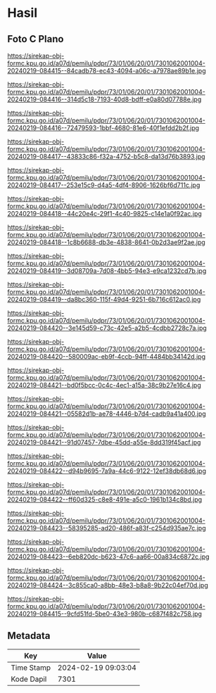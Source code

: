 # Hasil

## Foto C Plano

https://sirekap-obj-formc.kpu.go.id/a07d/pemilu/pdpr/73/01/06/20/01/7301062001004-20240219-084415--84cadb78-ec43-4094-a06c-a7978ae89b1e.jpg

https://sirekap-obj-formc.kpu.go.id/a07d/pemilu/pdpr/73/01/06/20/01/7301062001004-20240219-084416--314d5c18-7193-40d8-bdff-e0a80d07788e.jpg

https://sirekap-obj-formc.kpu.go.id/a07d/pemilu/pdpr/73/01/06/20/01/7301062001004-20240219-084416--72479593-1bbf-4680-81e6-40f1efdd2b2f.jpg

https://sirekap-obj-formc.kpu.go.id/a07d/pemilu/pdpr/73/01/06/20/01/7301062001004-20240219-084417--43833c86-f32a-4752-b5c8-da13d76b3893.jpg

https://sirekap-obj-formc.kpu.go.id/a07d/pemilu/pdpr/73/01/06/20/01/7301062001004-20240219-084417--253e15c9-d4a5-4df4-8906-1626bf6d711c.jpg

https://sirekap-obj-formc.kpu.go.id/a07d/pemilu/pdpr/73/01/06/20/01/7301062001004-20240219-084418--44c20e4c-29f1-4c40-9825-c14e1a0f92ac.jpg

https://sirekap-obj-formc.kpu.go.id/a07d/pemilu/pdpr/73/01/06/20/01/7301062001004-20240219-084418--1c8b6688-db3e-4838-8641-0b2d3ae9f2ae.jpg

https://sirekap-obj-formc.kpu.go.id/a07d/pemilu/pdpr/73/01/06/20/01/7301062001004-20240219-084419--3d08709a-7d08-4bb5-94e3-e9ca1232cd7b.jpg

https://sirekap-obj-formc.kpu.go.id/a07d/pemilu/pdpr/73/01/06/20/01/7301062001004-20240219-084419--da8bc360-115f-49d4-9251-6b716c612ac0.jpg

https://sirekap-obj-formc.kpu.go.id/a07d/pemilu/pdpr/73/01/06/20/01/7301062001004-20240219-084420--3e145d59-c73c-42e5-a2b5-4cdbb2728c7a.jpg

https://sirekap-obj-formc.kpu.go.id/a07d/pemilu/pdpr/73/01/06/20/01/7301062001004-20240219-084420--580009ac-eb9f-4ccb-94ff-4484bb34142d.jpg

https://sirekap-obj-formc.kpu.go.id/a07d/pemilu/pdpr/73/01/06/20/01/7301062001004-20240219-084421--bd0f5bcc-0c4c-4ec1-a15a-38c9b27e16c4.jpg

https://sirekap-obj-formc.kpu.go.id/a07d/pemilu/pdpr/73/01/06/20/01/7301062001004-20240219-084421--05582d1b-ae78-4446-b7d4-cadb9a41a400.jpg

https://sirekap-obj-formc.kpu.go.id/a07d/pemilu/pdpr/73/01/06/20/01/7301062001004-20240219-084421--91d07457-7dbe-45dd-a55e-8dd319f45acf.jpg

https://sirekap-obj-formc.kpu.go.id/a07d/pemilu/pdpr/73/01/06/20/01/7301062001004-20240219-084422--d94b9695-7a9a-44c6-9122-12ef38db68d6.jpg

https://sirekap-obj-formc.kpu.go.id/a07d/pemilu/pdpr/73/01/06/20/01/7301062001004-20240219-084422--ff60d325-c8e8-491e-a5c0-1961b134c8bd.jpg

https://sirekap-obj-formc.kpu.go.id/a07d/pemilu/pdpr/73/01/06/20/01/7301062001004-20240219-084423--58395285-ad20-486f-a83f-c254d935ae7c.jpg

https://sirekap-obj-formc.kpu.go.id/a07d/pemilu/pdpr/73/01/06/20/01/7301062001004-20240219-084423--6eb820dc-b623-47c6-aa66-00a834c6872c.jpg

https://sirekap-obj-formc.kpu.go.id/a07d/pemilu/pdpr/73/01/06/20/01/7301062001004-20240219-084424--3c855ca0-a8bb-48e3-b8a8-9b22c04ef70d.jpg

https://sirekap-obj-formc.kpu.go.id/a07d/pemilu/pdpr/73/01/06/20/01/7301062001004-20240219-084415--9cfd51fd-5be0-43e3-980b-c687f482c758.jpg


## Metadata

| Key        | Value               |
| ---------- | ------------------- |
| Time Stamp | 2024-02-19 09:03:04 |
| Kode Dapil | 7301                |



